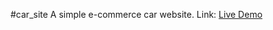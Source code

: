 #car_site
A simple e-commerce car website.
Link: [Live Demo](https://shweta-nigam.github.io/Projects/JS_Basic_Project(24-25)/01_car_site/)

